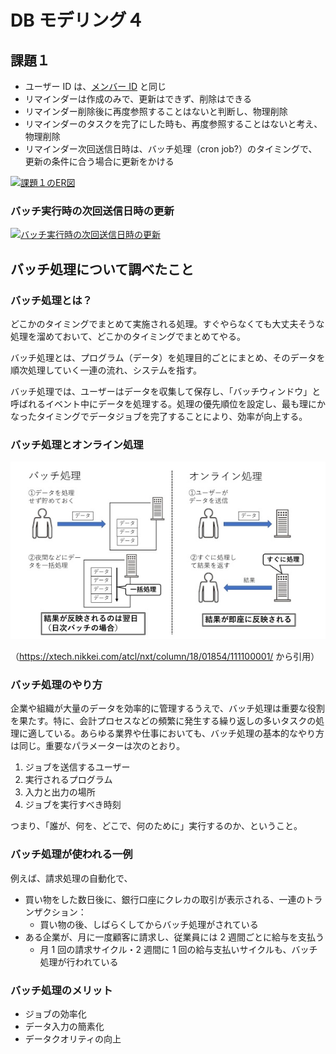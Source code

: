 # DB モデリング４

## 課題１

- ユーザー ID は、[メンバー ID](https://help.receptionist.jp/?p=1100) と同じ
- リマインダーは作成のみで、更新はできず、削除はできる
- リマインダー削除後に再度参照することはないと判断し、物理削除
- リマインダーのタスクを完了にした時も、再度参照することはないと考え、物理削除
- リマインダー次回送信日時は、バッチ処理（cron job?）のタイミングで、更新の条件に合う場合に更新をかける

[![課題１のER図](https://mermaid.ink/img/pako:eNqdk09P2zAYxr-K5TP5Ar0hmmkVf9Vut0iRl7wtkWqnOM6kqiCRRhPlgOiFVRsbWhEgBBsXEJO6on0Y47Ce-AozDVsDSi9cosj5PU8eP6_dwo7vAi5g4EWP1DihFrNYZWF2bt54WzHLaH3dMPwWKpuLpaWiWTYmn4yyuTD7prS8VHldWkEF9A7qPqsFtvAt9g9_ofxJgpbFEHJWCUeei1bmkYVlfCLjoWxf62epaOEH4D3hY8b1gkadNG1GKGj0T__07migujsP1EYmWJ7rmYwPZPtIxpcy3szxphAEpAa5bPJxa_T1MOXHcJXDWgjMaebio83o9nd_9O2XGpzcDzsO95m6OVTDXRldqP2Buvg82vupPdWPnur07ofbqbPwdAZBaAM5HIgA1yYi1__25kvS6Sa94-RT-7mUA_XYVGXyva_2D9J8E32muqkznFSa_gG4rbt99XxiMjq_u-rK6FhGu9M7z_joI2GHQcYtDac-dHRZeWchq61yn-ar41y13iiewRQ4JZ6r78V4UxYWq0DBwgX96kKVhHUxhjUaNlw9CNP1hM9xoUrqAcxgEgq_0mTO_4WUerxij6sbfwGrKoxy)](https://mermaid.live/edit#pako:eNqdk09P2zAYxr-K5TP5Ar0hmmkVf9Vut0iRl7wtkWqnOM6kqiCRRhPlgOiFVRsbWhEgBBsXEJO6on0Y47Ce-AozDVsDSi9cosj5PU8eP6_dwo7vAi5g4EWP1DihFrNYZWF2bt54WzHLaH3dMPwWKpuLpaWiWTYmn4yyuTD7prS8VHldWkEF9A7qPqsFtvAt9g9_ofxJgpbFEHJWCUeei1bmkYVlfCLjoWxf62epaOEH4D3hY8b1gkadNG1GKGj0T__07migujsP1EYmWJ7rmYwPZPtIxpcy3szxphAEpAa5bPJxa_T1MOXHcJXDWgjMaebio83o9nd_9O2XGpzcDzsO95m6OVTDXRldqP2Buvg82vupPdWPnur07ofbqbPwdAZBaAM5HIgA1yYi1__25kvS6Sa94-RT-7mUA_XYVGXyva_2D9J8E32muqkznFSa_gG4rbt99XxiMjq_u-rK6FhGu9M7z_joI2GHQcYtDac-dHRZeWchq61yn-ar41y13iiewRQ4JZ6r78V4UxYWq0DBwgX96kKVhHUxhjUaNlw9CNP1hM9xoUrqAcxgEgq_0mTO_4WUerxij6sbfwGrKoxy)

### バッチ実行時の次回送信日時の更新

[![バッチ実行時の次回送信日時の更新](https://mermaid.ink/img/pako:eNp1kUFLAkEUx7_K8k4FSncJT3btUpdgYJl2xlxwd2V2PYQKzk4HwwrpkIRhCSUhYUEejT7M01G_RbMqddngHYb_e-__e29eDZyAccjBmaCVknVcIL5lOYLTiNuCe67PuNghgGqEqo_xM6pPVE1U09nXg251COymNFjZbN5yQ7tCw5CzrWzTqJYYdVApVHI-flwOrvR9vH8q9vL6bTDv9VdNOfse6O6LkTG-XckbTGKI8gLjNoFGwkrxXfPqJzysVyvsbxCTMaM7IvDnzWeUbYwvUznL19Zi3EVpYqifpovJ9Xatf1GHQd0P7BRYir98172JvvtY-4_MKmtzyIDHhUddZv6-lsAIRCXucQI582S8SKvliADxG6Z0QzpgbhQIyBVpOeQZoNUoODr3nV9hU1Vwqbmlt1UbP6mg30A)](https://mermaid.live/edit#pako:eNp1kUFLAkEUx7_K8k4FSncJT3btUpdgYJl2xlxwd2V2PYQKzk4HwwrpkIRhCSUhYUEejT7M01G_RbMqddngHYb_e-__e29eDZyAccjBmaCVknVcIL5lOYLTiNuCe67PuNghgGqEqo_xM6pPVE1U09nXg251COymNFjZbN5yQ7tCw5CzrWzTqJYYdVApVHI-flwOrvR9vH8q9vL6bTDv9VdNOfse6O6LkTG-XckbTGKI8gLjNoFGwkrxXfPqJzysVyvsbxCTMaM7IvDnzWeUbYwvUznL19Zi3EVpYqifpovJ9Xatf1GHQd0P7BRYir98172JvvtY-4_MKmtzyIDHhUddZv6-lsAIRCXucQI582S8SKvliADxG6Z0QzpgbhQIyBVpOeQZoNUoODr3nV9hU1Vwqbmlt1UbP6mg30A)

## バッチ処理について調べたこと

### バッチ処理とは？

どこかのタイミングでまとめて実施される処理。すぐやらなくても大丈夫そうな処理を溜めておいて、どこかのタイミングでまとめてやる。

バッチ処理とは、プログラム（データ）を処理目的ごとにまとめ、そのデータを順次処理していく一連の流れ、システムを指す。

バッチ処理では、ユーザーはデータを収集して保存し、「バッチウィンドウ」と呼ばれるイベント中にデータを処理する。処理の優先順位を設定し、最も理にかなったタイミングでデータジョブを完了することにより、効率が向上する。

### バッチ処理とオンライン処理

![バッチ処理とオンライン処理](./zu01.jpeg)

（<https://xtech.nikkei.com/atcl/nxt/column/18/01854/111100001/> から引用）

### バッチ処理のやり方

企業や組織が大量のデータを効率的に管理するうえで、バッチ処理は重要な役割を果たす。特に、会計プロセスなどの頻繁に発生する繰り返しの多いタスクの処理に適している。あらゆる業界や仕事においても、バッチ処理の基本的なやり方は同じ。重要なパラメーターは次のとおり。

1. ジョブを送信するユーザー
2. 実行されるプログラム
3. 入力と出力の場所
4. ジョブを実行すべき時刻

つまり、「誰が、何を、どこで、何のために」実行するのか、ということ。

### バッチ処理が使われる一例

例えば、請求処理の自動化で、

- 買い物をした数日後に、銀行口座にクレカの取引が表示される、一連のトランザクション：
  - 買い物の後、しばらくしてからバッチ処理がされている
- ある企業が、月に一度顧客に請求し、従業員には 2 週間ごとに給与を支払う
  - 月 1 回の請求サイクル・2 週間に 1 回の給与支払いサイクルも、バッチ処理が行われている

### バッチ処理のメリット

- ジョブの効率化
- データ入力の簡素化
- データクオリティの向上
